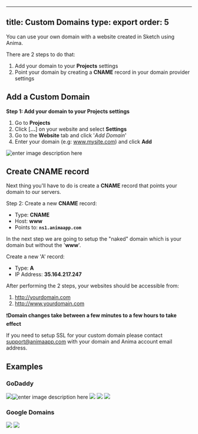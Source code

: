 
---
title: Custom Domains
type: export
order: 5
---
You can use your own domain with a website created in Sketch using Anima.

There are 2 steps to do that:

1. Add your domain to your **Projects** settings
2. Point your domain by creating a **CNAME** record in your domain provider settings

## Add a Custom Domain
**Step 1: Add your domain to your **Projects** settings**

1. Go to **Projects**
2. Click [**...**] on your website and select **Settings**
3. Go to the **Website** tab and click '*Add Domain*'
4. Enter your domain (e.g: www.mysite.com) and click **Add**

![enter image description here](http://f.cl.ly/items/3b0B2Y342x1U2l1p163P/Custom%20domain.gif)
## Create CNAME record

Next thing you'll have to do is create a **CNAME** record that points your domain to our servers.

Step 2:  Create a new **CNAME** record:

* Type: **CNAME**
* Host: **www**
* Points to: **`ns1.animaapp.com`**

In the next step we are going to setup the "naked" domain which is your domain but without the '**www**'.

Create a new 'A' record:

* Type: **A**
* IP Address: **35.164.217.247**

After performing the 2 steps, your websites should be accessible from:

1. http://yourdomain.com
2. http://www.yourdomain.com

❗️**Domain changes take between a few minutes to a few hours to take effect**

 If you need to setup SSL for your custom domain please contact support@animaapp.com with your domain and Anima account email address.

## Examples

### GoDaddy

![](https://docs.animaapp.com/images/launchpad/domains/godaddy/1.png)![enter image description here](https://docs.animaapp.com/images/launchpad/domains/godaddy/3.png)
![](https://docs.animaapp.com/images/launchpad/domains/godaddy/2.png)
![](https://docs.animaapp.com/images/launchpad/domains/godaddy/4.png)
![](https://docs.animaapp.com/images/launchpad/domains/godaddy/5.png)
### Google Domains

![](https://docs.animaapp.com/images/launchpad/domains/google/1.png)
![](https://docs.animaapp.com/images/launchpad/domains/google/2.png)
